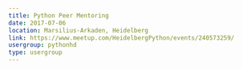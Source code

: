 ```yaml
---
title: Python Peer Mentoring
date: 2017-07-06
location: Marsilius-Arkaden, Heidelberg
link: https://www.meetup.com/HeidelbergPython/events/240573259/
usergroup: pythonhd
type: usergroup
---
```

